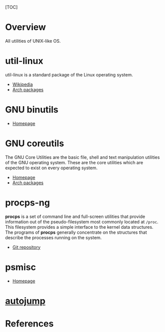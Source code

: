 [TOC]

# Overview
All utilities of UNIX-like OS.

# util-linux
util-linux is a standard package of the Linux operating system.

- [Wikipedia](https://en.wikipedia.org/wiki/Util-linux)
- [Arch packages](https://www.archlinux.org/packages/core/x86_64/util-linux/)

# GNU binutils
- [Homepage][1]

# GNU coreutils
The GNU Core Utilities are the basic file, shell and text manipulation utilities of the GNU operating system.
These are the core utilities which are expected to exist on every operating system.

- [Homepage](http://www.gnu.org/software/coreutils/coreutils.html)
- [Arch packages](https://www.archlinux.org/packages/core/x86_64/coreutils/)

# procps-ng
**procps** is a set of command line and full-screen utilities that provide information out of the pseudo-filesystem most commonly located at `/proc`. This filesystem provides a simple interface to the kernel data structures. The programs of **procps** generally concentrate on the structures that describe the processes running on the system.

- [Git repository](https://gitlab.com/procps-ng/procps)

# psmisc
- [Homepage](http://psmisc.sourceforge.net/index.html)

# [autojump](https://github.com/wting/autojump)

# References
[1]: https://www.gnu.org/software/binutils/ "GNU binutils"
